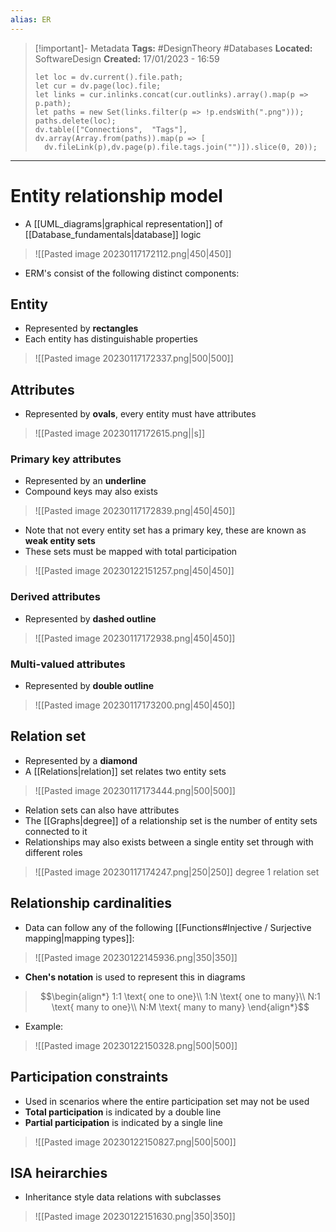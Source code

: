 ```yaml
---
alias: ER
---
```

> [!important]- Metadata
> **Tags:** #DesignTheory #Databases 
> **Located:** SoftwareDesign
> **Created:** 17/01/2023 - 16:59
> ```dataviewjs
>let loc = dv.current().file.path;
>let cur = dv.page(loc).file;
>let links = cur.inlinks.concat(cur.outlinks).array().map(p => p.path);
>let paths = new Set(links.filter(p => !p.endsWith(".png")));
>paths.delete(loc);
>dv.table(["Connections",  "Tags"], dv.array(Array.from(paths)).map(p => [
>   dv.fileLink(p),dv.page(p).file.tags.join("")]).slice(0, 20));
> ```

___
# Entity relationship model
- A [[UML_diagrams|graphical representation]] of [[Database_fundamentals|database]] logic 

> ![[Pasted image 20230117172112.png|450|450]]

- ERM's consist of the following distinct components:
## Entity
- Represented by **rectangles**
- Each entity has distinguishable properties

> ![[Pasted image 20230117172337.png|500|500]]

## Attributes
- Represented by **ovals**, every entity must have attributes 

> ![[Pasted image 20230117172615.png||s]]

### Primary key attributes
- Represented by an **underline**
- Compound keys may also exists

> ![[Pasted image 20230117172839.png|450|450]]

- Note that not every entity set has a primary key, these are known as **weak entity sets**
- These sets must be mapped with total participation


> ![[Pasted image 20230122151257.png|450|450]]
### Derived attributes
- Represented by **dashed outline**

> ![[Pasted image 20230117172938.png|450|450]]

### Multi-valued attributes
- Represented by **double outline**

> ![[Pasted image 20230117173200.png|450|450]]

## Relation set
- Represented by a **diamond**
- A [[Relations|relation]] set relates two entity sets

> ![[Pasted image 20230117173444.png|500|500]]

- Relation sets can also have attributes 
- The [[Graphs|degree]] of a relationship set is the number of entity sets connected to it
- Relationships may also exists between a single entity set through with different roles

> ![[Pasted image 20230117174247.png|250|250]] degree 1 relation set

## Relationship cardinalities
- Data can follow any of the following [[Functions#Injective / Surjective mapping|mapping types]]:

> ![[Pasted image 20230122145936.png|350|350]]

 - **Chen's notation** is used to represent this in diagrams

> $$\begin{align*}
> 1:1 \text{ one to one}\\
> 1:N \text{ one to many}\\
> N:1 \text{ many to one}\\
> N:M \text{ many to many}
> \end{align*}$$

- Example: 

> ![[Pasted image 20230122150328.png|500|500]]

## Participation constraints
- Used in scenarios where the entire participation set may not be used 
- **Total participation** is indicated by a double line
- **Partial participation** is indicated by a single line

> ![[Pasted image 20230122150827.png|500|500]]


## ISA heirarchies 
- Inheritance style data relations with subclasses 

> ![[Pasted image 20230122151630.png|350|350]]
